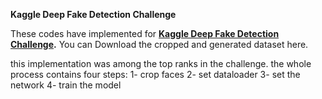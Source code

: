 **Kaggle Deep Fake Detection Challenge**

These codes have implemented for  **[Kaggle Deep Fake Detection Challenge](https://www.kaggle.com/c/deepfake-detection-challenge "Kaggle Deep Fake Detection Challenge").** 
You can Download the cropped and generated dataset here.

this implementation was among the top ranks in the challenge. the whole process contains four steps:
1- crop faces 
2- set dataloader
3- set the network
4- train the model
